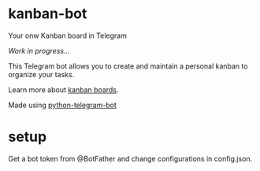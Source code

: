 # kanban-bot
Your onw Kanban board in Telegram

*Work in progress...*

This Telegram bot allows you to create and maintain a personal kanban to organize your tasks.

Learn more about [kanban boards](https://en.wikipedia.org/wiki/Kanban_board).

Made using [python-telegram-bot](https://python-telegram-bot.org/)

# setup
Get a bot token from @BotFather and change configurations in config.json.
